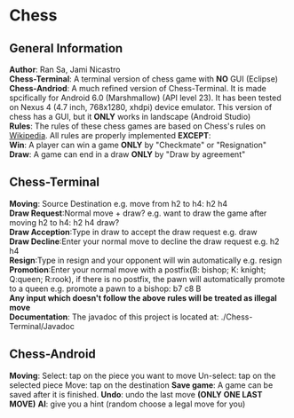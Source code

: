 # Chess
## General Information 
**Author**: Ran Sa, Jami Nicastro  
**Chess-Terminal**: A terminal version of chess game with **NO** GUI (Eclipse)  
**Chess-Andriod**: A much refined version of Chess-Terminal. It is made spcifically for Android 6.0 (Marshmallow) (API level 23). It has been tested on Nexus 4 (4.7 inch, 768x1280, xhdpi) device emulator. This version of chess has a GUI, but it **ONLY** works in landscape (Android Studio)  
**Rules**: The rules of these chess games are based on Chess's rules on [Wikipedia](https://en.wikipedia.org/wiki/Chess). All rules are properly implemented **EXCEPT**:  
**Win**: A player can win a game **ONLY** by "Checkmate" or "Resignation"   
**Draw**: A game can end in a draw **ONLY** by "Draw by agreement" 
  
##  Chess-Terminal
**Moving**: Source Destination e.g. move from h2 to h4: h2 h4  
**Draw Request**:Normal move + draw? e.g. want to draw the game after moving h2 to h4: h2 h4 draw?  
**Draw Acception**:Type in draw to accept the draw request e.g. draw  
**Draw Decline**:Enter your normal move to decline the draw request e.g. h2 h4  
**Resign**:Type in resign and your opponent will win automatically e.g. resign  
**Promotion**:Enter your normal move with a postfix(B: bishop; K: knight; Q:queen; R:rook), if there is no postfix, the pawn will automatically promote to a queen e.g. promote a pawn to a bishop: b7 c8 B  
**Any input which doesn't follow the above rules will be treated as illegal move**  
**Documentation**: The javadoc of this project is located at: ./Chess-Terminal/Javadoc  
  
## Chess-Android
**Moving**: Select: tap on the piece you want to move  Un-select: tap on the selected piece  Move: tap on the destination
**Save game**: A game can be saved after it is finished.
**Undo**: undo the last move **(ONLY ONE LAST MOVE)**
**AI**: give you a hint (random choose a legal move for you)
